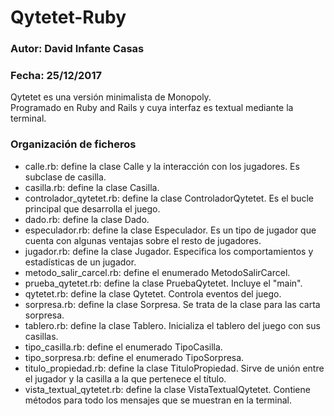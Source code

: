 # Qytetet-Ruby

### Autor: David Infante Casas
### Fecha: 25/12/2017

Qytetet es una versión minimalista de Monopoly.  
Programado en Ruby and Rails y cuya interfaz es textual mediante la terminal.

### Organización de ficheros

- calle.rb: define la clase Calle y la interacción con los jugadores. Es subclase de casilla.
- casilla.rb: define la clase Casilla.
- controlador_qytetet.rb: define la clase ControladorQytetet. Es el bucle principal que desarrolla el juego.
- dado.rb: define la clase Dado.
- especulador.rb: define la clase Especulador. Es un tipo de jugador que cuenta con algunas ventajas sobre el resto de jugadores.
- jugador.rb: define la clase Jugador. Especifica los comportamientos y estadísticas de un jugador.
- metodo_salir_carcel.rb: define el enumerado MetodoSalirCarcel.
- prueba_qytetet.rb: define la clase PruebaQytetet. Incluye el "main".
- qytetet.rb: define la clase Qytetet. Controla eventos del juego.
- sorpresa.rb: define la clase Sorpresa. Se trata de la clase para las carta sorpresa.
- tablero.rb: define la clase Tablero. Inicializa el tablero del juego con sus casillas.
- tipo_casilla.rb: define el enumerado TipoCasilla.
- tipo_sorpresa.rb: define el enumerado TipoSorpresa.
- titulo_propiedad.rb: define la clase TituloPropiedad. Sirve de unión entre el jugador y la casilla a la que pertenece el título.
- vista_textual_qytetet.rb: define la clase VistaTextualQytetet. Contiene métodos para todo los mensajes que se muestran en la terminal.
